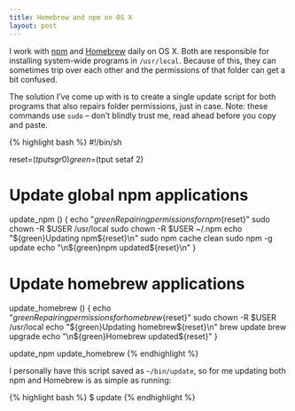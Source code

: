 ```yaml
---
title: Homebrew and npm on OS X
layout: post
---
```


I work with [npm][npm] and [Homebrew][brew] daily on OS X. Both are responsible for installing system-wide programs in `/usr/local`. Because of this, they can sometimes trip over each other and the permissions of that folder can get a bit confused.

The solution I’ve come up with is to create a single update script for both programs that also repairs folder permissions, just in case. Note: these commands use `sudo` – don’t blindly trust me, read ahead before you copy and paste.

{% highlight bash %}
#!/bin/sh

reset=$(tput sgr0)
green=$(tput setaf 2)

# Update global npm applications
update_npm () {
	echo "${green}Repairing permissions for npm${reset}"
	sudo chown -R $USER /usr/local
	sudo chown -R $USER ~/.npm
	echo "${green}Updating npm${reset}\n"
	sudo npm cache clean
	sudo npm -g update
	echo "\n${green}npm updated${reset}\n"
}

# Update homebrew applications
update_homebrew () {
	echo "${green}Repairing permissions for homebrew${reset}"
	sudo chown -R $USER /usr/local
	echo "${green}Updating homebrew${reset}\n"
	brew update
	brew upgrade
	echo "\n${green}Homebrew updated${reset}"
}


update_npm
update_homebrew
{% endhighlight %}

I personally have this script saved as `~/bin/update`, so for me updating both npm and Homebrew is as simple as running:

{% highlight bash %}
$ update
{% endhighlight %}

[npm]: https://www.npmjs.org
[brew]: http://brew.sh
